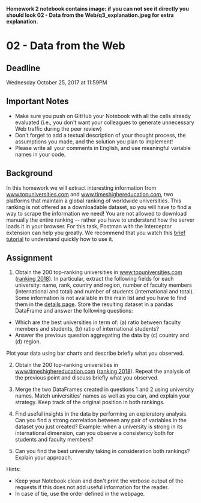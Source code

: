 
**Homework 2 notebook contains image: if you can not see it directly you should look
02 - Data from the Web/q3_explanation.jpeg for extra explanation.**




# 02 - Data from the Web

## Deadline
Wednesday October 25, 2017 at 11:59PM

## Important Notes
* Make sure you push on GitHub your Notebook with all the cells already evaluated (i.e., you don't want your colleagues to generate unnecessary Web traffic during the peer review)
* Don't forget to add a textual description of your thought process, the assumptions you made, and the solution you plan to implement!
* Please write all your comments in English, and use meaningful variable names in your code.

## Background
In this homework we will extract interesting information from www.topuniversities.com and www.timeshighereducation.com, two platforms that maintain a global ranking of worldwide universities. This ranking is not offered as a downloadable dataset, so you will have to find a way to scrape the information we need!
You are not allowed to download manually the entire ranking -- rather you have to understand how the server loads it in your browser. For this task, Postman with the Interceptor extension can help you greatly. We recommend that you watch this [brief tutorial](https://www.youtube.com/watch?v=jBjXVrS8nXs&list=PLM-7VG-sgbtD8qBnGeQM5nvlpqB_ktaLZ&autoplay=1) to understand quickly how to use it.

## Assignment
1. Obtain the 200 top-ranking universities in www.topuniversities.com ([ranking 2018](https://www.topuniversities.com/university-rankings/world-university-rankings/2018)). In particular, extract the following fields for each university: name, rank, country and region, number of faculty members (international and total) and number of students (international and total). Some information is not available in the main list and you have to find them in the [details page](https://www.topuniversities.com/universities/ecole-polytechnique-fédérale-de-lausanne-epfl).
Store the resulting dataset in a pandas DataFrame and answer the following questions:
- Which are the best universities in term of: (a) ratio between faculty members and students, (b) ratio of international students?
- Answer the previous question aggregating the data by (c) country and (d) region.

Plot your data using bar charts and describe briefly what you observed.

2. Obtain the 200 top-ranking universities in www.timeshighereducation.com ([ranking 2018](http://timeshighereducation.com/world-university-rankings/2018/world-ranking)). Repeat the analysis of the previous point and discuss briefly what you observed.

3. Merge the two DataFrames created in questions 1 and 2 using university names. Match universities' names as well as you can, and explain your strategy. Keep track of the original position in both rankings.

4. Find useful insights in the data by performing an exploratory analysis. Can you find a strong correlation between any pair of variables in the dataset you just created? Example: when a university is strong in its international dimension, can you observe a consistency both for students and faculty members?

5. Can you find the best university taking in consideration both rankings? Explain your approach.

Hints:
- Keep your Notebook clean and don't print the verbose output of the requests if this does not add useful information for the reader.
- In case of tie, use the order defined in the webpage.
